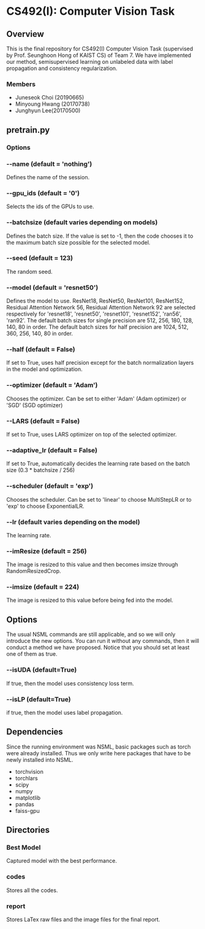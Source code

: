 # CS492(I): Computer Vision Task


## Overview
This is the final repository for CS492(I) Computer Vision Task (supervised by Prof. Seunghoon Hong of KAIST CS) of Team 7. We have implemented our method, semisupervised learning on unlabeled data with label propagation and consistency regularization. 

### Members
* Juneseok Choi (20190665)
* Minyoung Hwang (20170738)
* Junghyun Lee(20170500)

## pretrain.py

### Options

### --name (default = 'nothing')

Defines the name of the session.

### --gpu_ids (default = '0')

Selects the ids of the GPUs to use.

### --batchsize (default varies depending on models)

Defines the batch size. If the value is set to -1, then the code chooses it to the maximum batch size possible for the selected model.

### --seed (default = 123)

The random seed.

### --model (default = 'resnet50')

Defines the model to use. ResNet18, ResNet50, ResNet101, ResNet152, Residual Attention Network 56, Residual Attention Network 92 are selected respectively for 'resnet18', 'resnet50', 'resnet101', 'resnet152', 'ran56', 'ran92'. The default batch sizes for single precision are 512, 256, 180, 128, 140, 80 in order. The default batch sizes for half precision are 1024, 512, 360, 256, 140, 80 in order. 

### --half (default = False)

If set to True, uses half precision except for the batch normalization layers in the model and optimization. 

### --optimizer (default = 'Adam')

Chooses the optimizer. Can be set to either 'Adam' (Adam optimizer) or 'SGD' (SGD optimizer)

### --LARS (default = False)

If set to True, uses LARS optimizer on top of the selected optimizer. 

### --adaptive_lr (default = False)

If set to True, automatically decides the learning rate based on the batch size (0.3 * batchsize / 256)

### --scheduler (default = 'exp')

Chooses the scheduler. Can be set to 'linear' to choose MultiStepLR or to 'exp' to choose ExponentialLR.

### --lr (default varies depending on the model)

The learning rate. 

### --imResize (default = 256)

The image is resized to this value and then becomes imsize through RandomResizedCrop.

### --imsize (default = 224)

The image is resized to this value before being fed into the model.



## Options

The usual NSML commands are still applicable, and so we will only introduce the new options.
You can run it without any commands, then it will conduct a method we have proposed.
Notice that you should set at least one of them as true.

### --isUDA (default=True)

If true, then the model uses consistency loss term.

### --isLP (default=True)

if true, then the model uses label propagation.


## Dependencies

Since the running environment was NSML, basic packages such as torch were already installed. Thus we only write here packages that have to be newly installed into NSML.

* torchvision
* torchlars
* scipy
* numpy
* matplotlib
* pandas
* faiss-gpu


## Directories

### Best Model

Captured model with the best performance.

### codes

Stores all the codes.

### report

Stores LaTex raw files and the image files for the final report.

